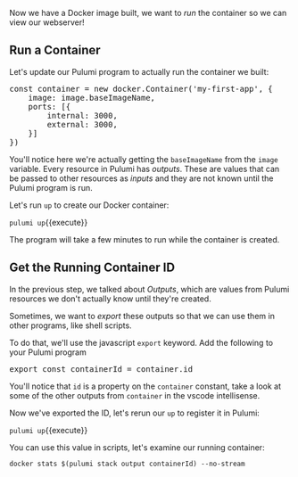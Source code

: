 Now we have a Docker image built, we want to _run_ the container so we can view our webserver!

## Run a Container

Let's update our Pulumi program to actually run the container we built:

<pre class="file" data-filename="my-first-app/index.ts" data-target="append">
const container = new docker.Container('my-first-app', {
    image: image.baseImageName,
    ports: [{
        internal: 3000,
        external: 3000,
    }]
})
</pre>

You'll notice here we're actually getting the `baseImageName` from the `image` variable. Every resource in Pulumi has _outputs_. These are values that can be passed to other resources as _inputs_ and they are not known until the Pulumi program is run. 

Let's run `up` to create our Docker container:

`pulumi up`{{execute}}

The program will take a few minutes to run while the container is created.

## Get the Running Container ID

In the previous step, we talked about _Outputs_, which are values from Pulumi resources we don't actually know until they're created.

Sometimes, we want to _export_ these outputs so that we can use them in other programs, like shell scripts.

To do that, we'll use the javascript `export` keyword. Add the following to your Pulumi program

<pre class="file" data-filename="my-first-app/index.ts" data-target="append">
export const containerId = container.id
</pre>

You'll notice that `id` is a property on the `container` constant, take a look at some of the other outputs from `container` in the vscode intellisense.

Now we've exported the ID, let's rerun our `up` to register it in Pulumi:

`pulumi up`{{execute}}

You can use this value in scripts, let's examine our running container:

`docker stats $(pulumi stack output containerId) --no-stream`
